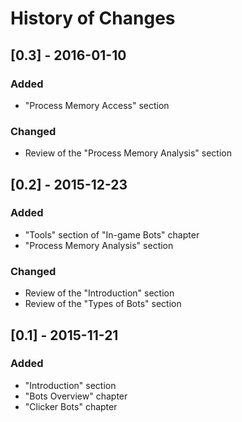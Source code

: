 # History of Changes

## [0.3] - 2016-01-10
### Added
* "Process Memory Access" section

### Changed
* Review of the "Process Memory Analysis" section

## [0.2] - 2015-12-23
### Added
* "Tools" section of "In-game Bots" chapter
* "Process Memory Analysis" section

### Changed
* Review of the "Introduction" section
* Review of the "Types of Bots" section

## [0.1] - 2015-11-21
### Added
* "Introduction" section
* "Bots Overview" chapter
* "Clicker Bots" chapter
